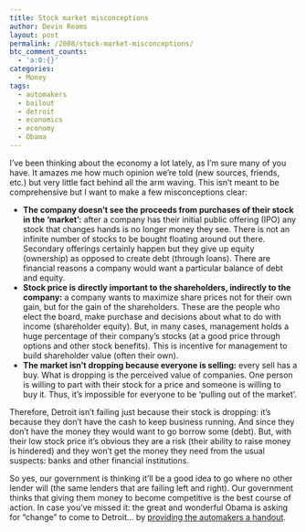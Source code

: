 ```yaml
---
title: Stock market misconceptions
author: Devin Reams
layout: post
permalink: /2008/stock-market-misconceptions/
btc_comment_counts:
  - 'a:0:{}'
categories:
  - Money
tags:
  - automakers
  - bailout
  - detroit
  - economics
  - economy
  - Obama
---
```

I&#8217;ve been thinking about the economy a lot lately, as I&#8217;m sure many of you have. It amazes me how much opinion we&#8217;re told (new sources, friends, etc.) but very little fact behind all the arm waving. This isn&#8217;t meant to be comprehensive but I want to make a few misconceptions clear:

*   **The company doesn&#8217;t see the proceeds from purchases of their stock in the &#8216;market&#8217;:** after a company has their initial public offering (IPO) any stock that changes hands is no longer money they see. There is not an infinite number of stocks to be bought floating around out there. Secondary offerings certainly happen but they give up equity (ownership) as opposed to create debt (through loans). There are financial reasons a company would want a particular balance of debt and equity.
*   **Stock price is directly important to the shareholders, indirectly to the company:** a company wants to maximize share prices not for their own gain, but for the gain of the shareholders. These are the people who elect the board, make purchase and decisions about what to do with income (shareholder equity). But, in many cases, management holds a huge percentage of their company&#8217;s stocks (at a good price through options and other stock benefits). This is incentive for management to build shareholder value (often their own).
*   **The market isn&#8217;t dropping because everyone is selling:** every sell has a buy. What is dropping is the perceived value of companies. One person is willing to part with their stock for a price and someone is willing to buy it. Thus, it&#8217;s impossible for everyone to be &#8216;pulling out of the market&#8217;.

Therefore, Detroit isn&#8217;t failing just because their stock is dropping: it&#8217;s because they don&#8217;t have the cash to keep business running. And since they don&#8217;t have the money they would want to go borrow some (debt). But, with their low stock price it&#8217;s obvious they are a risk (their ability to raise money is hindered) and they won&#8217;t get the money they need from the usual suspects: banks and other financial institutions.

So yes, our government is thinking it&#8217;ll be a good idea to go where no other lender will (the same lenders that are failing left and right). Our government thinks that giving them money to become competitive is the best course of action. In case you&#8217;ve missed it: the great and wonderful Obama is asking for &#8220;change&#8221; to come to Detroit&#8230; by [providing the automakers a handout][1].

 [1]: http://www.nytimes.com/2008/11/11/us/politics/11auto.html?_r=1&#038;partner=rss&#038;emc=rss&#038;oref=slogin